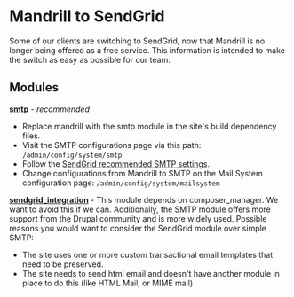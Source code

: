 # Mandrill to SendGrid
Some of our clients are switching to SendGrid, now that Mandrill is no longer
being offered as a free service. This information is intended to make the switch
as easy as possible for our team.

## Modules

[**smtp**](https://www.drupal.org/project/smtp) - *recommended*

* Replace mandrill with the smtp module in the site's build dependency files.
* Visit the SMTP configurations page via this path: `/admin/config/system/smtp`
* Follow the [SendGrid recommended SMTP settings](https://sendgrid.com/docs/Classroom/Basics/Email_Infrastructure/recommended_smtp_settings.html).
* Change configurations from Mandrill to SMTP on the Mail System configuration page: `/admin/config/system/mailsystem`


[**sendgrid_integration**](https://www.drupal.org/project/sendgrid_integration) -
This module depends on composer_manager. We want to avoid this if we can. Additionally, the SMTP module offers more support from the Drupal community and is more widely used. Possible reasons you would want to consider the SendGrid module over simple SMTP:

* The site uses one or more custom transactional email templates that need to be preserved.
* The site needs to send html email and doesn't have another module in place to do this (like HTML Mail, or MIME mail)
